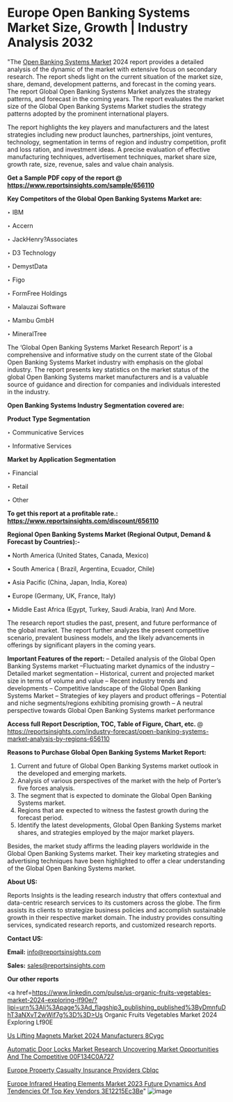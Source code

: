 # Europe Open Banking Systems Market Size, Growth | Industry Analysis 2032

"The <a href=https://www.reportsinsights.com/sample/656110>Open Banking Systems Market</a> 2024 report provides a detailed analysis of the dynamic of the market with extensive focus on secondary research. The report sheds light on the current situation of the market size, share, demand, development patterns, and forecast in the coming years. The report Global Open Banking Systems Market analyzes the strategy patterns, and forecast in the coming years. The report evaluates the market size of the Global Open Banking Systems Market studies the strategy patterns adopted by the prominent international players.

The report highlights the key players and manufacturers and the latest strategies including new product launches, partnerships, joint ventures, technology, segmentation in terms of region and industry competition, profit and loss ration, and investment ideas. A precise evaluation of effective manufacturing techniques, advertisement techniques, market share size, growth rate, size, revenue, sales and value chain analysis.

<strong>Get a Sample PDF copy of the report @ <a href=https://www.reportsinsights.com/sample/656110 style=color:#0000ff;>https://www.reportsinsights.com/sample/656110</a></strong>

<strong>Key Competitors of the Global Open Banking Systems Market are:</strong>

‣ IBM

‣ Accern

‣ JackHenry?Associates

‣ D3 Technology

‣ DemystData

‣ Figo

‣ FormFree Holdings

‣ Malauzai Software

‣ Mambu GmbH

‣ MineralTree

The ‘Global Open Banking Systems Market Research Report’ is a comprehensive and informative study on the current state of the Global Open Banking Systems Market industry with emphasis on the global industry. The report presents key statistics on the market status of the global Open Banking Systems market manufacturers and is a valuable source of guidance and direction for companies and individuals interested in the industry.

<strong>Open Banking Systems Industry Segmentation covered are:</strong>

<strong>Product Type Segmentation</strong>

‣ Communicative Services

‣ Informative Services

<strong>Market by Application Segmentation</strong>

‣ Financial

‣ Retail

‣ Other

<strong>To get this report at a profitable rate.: <a href=https://www.reportsinsights.com/discount/656110 style=color:#0000ff;>https://www.reportsinsights.com/discount/656110</a></strong>

<strong>Regional Open Banking Systems Market (Regional Output, Demand &amp; Forecast by Countries):-</strong>

• North America (United States, Canada, Mexico)

• South America ( Brazil, Argentina, Ecuador, Chile)

• Asia Pacific (China, Japan, India, Korea)

• Europe (Germany, UK, France, Italy)

• Middle East Africa (Egypt, Turkey, Saudi Arabia, Iran) And More.

The research report studies the past, present, and future performance of the global market. The report further analyzes the present competitive scenario, prevalent business models, and the likely advancements in offerings by significant players in the coming years.

<strong>Important Features of the report:</strong>
– Detailed analysis of the Global Open Banking Systems market
–Fluctuating market dynamics of the industry
–Detailed market segmentation
– Historical, current and projected market size in terms of volume and value
– Recent industry trends and developments
– Competitive landscape of the Global Open Banking Systems Market
– Strategies of key players and product offerings
– Potential and niche segments/regions exhibiting promising growth
– A neutral perspective towards Global Open Banking Systems market performance

<strong>Access full Report Description, TOC, Table of Figure, Chart, etc. </strong>@   <a href=https://reportsinsights.com/industry-forecast/open-banking-systems-market-analysis-by-regions-656110 style=color:#0000ff;>https://reportsinsights.com/industry-forecast/open-banking-systems-market-analysis-by-regions-656110</a>

<strong>Reasons to Purchase Global Open Banking Systems Market Report:</strong>
1. Current and future of Global Open Banking Systems market outlook in the developed and emerging markets.
2. Analysis of various perspectives of the market with the help of Porter’s five forces analysis.
3. The segment that is expected to dominate the Global Open Banking Systems market.
4. Regions that are expected to witness the fastest growth during the forecast period.
5. Identify the latest developments, Global Open Banking Systems market shares, and strategies employed by the major market players.

Besides, the market study affirms the leading players worldwide in the Global Open Banking Systems market. Their key marketing strategies and advertising techniques have been highlighted to offer a clear understanding of the Global Open Banking Systems market.

<strong><strong>About US</strong>:</strong>

Reports Insights is the leading research industry that offers contextual and data-centric research services to its customers across the globe. The firm assists its clients to strategize business policies and accomplish sustainable growth in their respective market domain. The industry provides consulting services, syndicated research reports, and customized research reports.

<strong>Contact US:</strong>

<p class=><b>Email:</b> <a href=mailto:info@reportsinsights.com>info@reportsinsights.com</a></p>
<p class=><b>Sales:</b> <a href=mailto:sales@reportsinsights.com>sales@reportsinsights.com</a></p>

<strong>Our other reports</strong>

<a href=https://www.linkedin.com/pulse/us-organic-fruits-vegetables-market-2024-exploring-lf90e/?lipi=urn%3Ali%3Apage%3Ad_flagship3_publishing_published%3ByDmnfuDhT3aNXvT2wWif7g%3D%3D>Us Organic Fruits Vegetables Market 2024 Exploring Lf90E</a>

<a href=https://www.linkedin.com/pulse/us-lifting-magnets-market-2024-manufacturers-8cygc/>Us Lifting Magnets Market 2024 Manufacturers 8Cygc</a>

<a href=https://medium.com/@anuragakarte041/automatic-door-locks-market-research-uncovering-market-opportunities-and-the-competitive-00f134c0a727>Automatic Door Locks Market Research Uncovering Market Opportunities And The Competitive 00F134C0A727</a>

<a href=https://www.linkedin.com/pulse/europe-property-casualty-insurance-providers-cblqc/>Europe Property Casualty Insurance Providers Cblqc</a>

<a href=https://medium.com/@reportinsights.ja/europe-infrared-heating-elements-market-2023-future-dynamics-and-tendencies-of-top-key-vendors-3e12215ec3be>Europe Infrared Heating Elements Market 2023 Future Dynamics And Tendencies Of Top Key Vendors 3E12215Ec3Be</a>"
![image](https://github.com/aakesh123242/RIMarket/assets/158431203/41c692d0-93cd-482a-a899-2a27e6f70de7)

